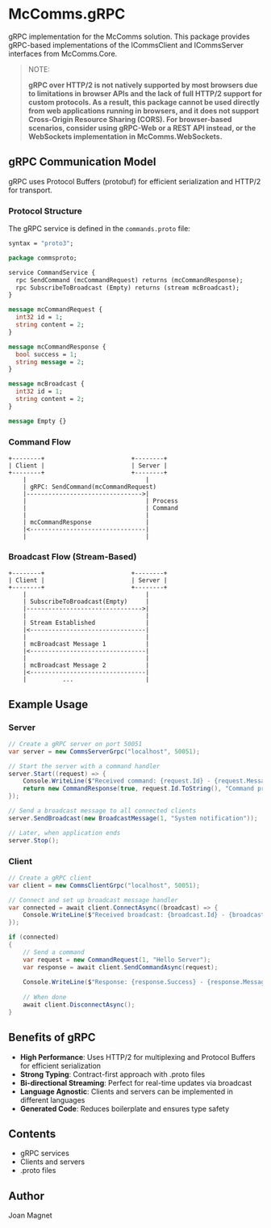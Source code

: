 # McComms.gRPC

gRPC implementation for the McComms solution. This package provides gRPC-based implementations of the ICommsClient and ICommsServer interfaces from McComms.Core.

>NOTE:
>
>**gRPC over HTTP/2 is not natively supported by most browsers due to limitations in browser APIs and the lack of full HTTP/2 support for custom protocols. As a result, this package cannot be used directly from web applications running in browsers, and it does not support Cross-Origin Resource Sharing (CORS). For browser-based scenarios, consider using gRPC-Web or a REST API instead, or the WebSockets implementation in McComms.WebSockets.**

## gRPC Communication Model

gRPC uses Protocol Buffers (protobuf) for efficient serialization and HTTP/2 for transport.

### Protocol Structure

The gRPC service is defined in the `commands.proto` file:

```protobuf
syntax = "proto3";

package commsproto;

service CommandService {
  rpc SendCommand (mcCommandRequest) returns (mcCommandResponse);
  rpc SubscribeToBroadcast (Empty) returns (stream mcBroadcast);
}

message mcCommandRequest {
  int32 id = 1;
  string content = 2;
}

message mcCommandResponse {
  bool success = 1;
  string message = 2;
}

message mcBroadcast {
  int32 id = 1;
  string content = 2;
}

message Empty {}

```

### Command Flow

```
+--------+                        +--------+
| Client |                        | Server |
+--------+                        +--------+
    |                                 |
    | gRPC: SendCommand(mcCommandRequest)
    |-------------------------------->|
    |                                 | Process
    |                                 | Command
    |                                 |
    | mcCommandResponse               |
    |<--------------------------------|
    |                                 |
```

### Broadcast Flow (Stream-Based)

```
+--------+                        +--------+
| Client |                        | Server |
+--------+                        +--------+
    |                                 |
    | SubscribeToBroadcast(Empty)     |
    |-------------------------------->|
    |                                 |
    | Stream Established              |
    |<--------------------------------|
    |                                 |
    | mcBroadcast Message 1           |
    |<--------------------------------|
    |                                 |
    | mcBroadcast Message 2           |
    |<--------------------------------|
    |          ...                    |
```

## Example Usage

### Server

```csharp
// Create a gRPC server on port 50051
var server = new CommsServerGrpc("localhost", 50051);

// Start the server with a command handler
server.Start((request) => {
    Console.WriteLine($"Received command: {request.Id} - {request.Message}");
    return new CommandResponse(true, request.Id.ToString(), "Command processed");
});

// Send a broadcast message to all connected clients
server.SendBroadcast(new BroadcastMessage(1, "System notification"));

// Later, when application ends
server.Stop();
```

### Client

```csharp
// Create a gRPC client
var client = new CommsClientGrpc("localhost", 50051);

// Connect and set up broadcast message handler
var connected = await client.ConnectAsync((broadcast) => {
    Console.WriteLine($"Received broadcast: {broadcast.Id} - {broadcast.Message}");
});

if (connected)
{
    // Send a command
    var request = new CommandRequest(1, "Hello Server");
    var response = await client.SendCommandAsync(request);
    
    Console.WriteLine($"Response: {response.Success} - {response.Message}");
    
    // When done
    await client.DisconnectAsync();
}
```

## Benefits of gRPC

- **High Performance**: Uses HTTP/2 for multiplexing and Protocol Buffers for efficient serialization
- **Strong Typing**: Contract-first approach with .proto files
- **Bi-directional Streaming**: Perfect for real-time updates via broadcast
- **Language Agnostic**: Clients and servers can be implemented in different languages
- **Generated Code**: Reduces boilerplate and ensures type safety

## Contents
- gRPC services
- Clients and servers
- .proto files

## Author
Joan Magnet
